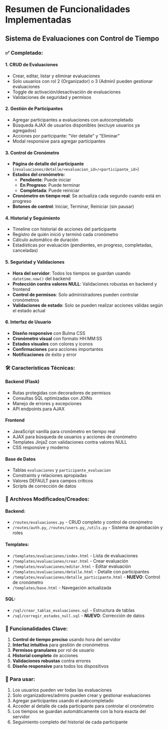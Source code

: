 # Resumen de Funcionalidades Implementadas

## Sistema de Evaluaciones con Control de Tiempo

### ✅ Completado:

#### 1. **CRUD de Evaluaciones**
- Crear, editar, listar y eliminar evaluaciones
- Solo usuarios con rol 2 (Organizador) o 3 (Admin) pueden gestionar evaluaciones
- Toggle de activación/desactivación de evaluaciones
- Validaciones de seguridad y permisos

#### 2. **Gestión de Participantes**
- Agregar participantes a evaluaciones con autocompletado
- Búsqueda AJAX de usuarios disponibles (excluye usuarios ya agregados)
- Acciones por participante: "Ver detalle" y "Eliminar"
- Modal responsive para agregar participantes

#### 3. **Control de Cronómetro**
- **Página de detalle del participante** (`/evaluaciones/detalle/<evaluacion_id>/<participante_id>`)
- **Estados del cronómetro:**
  - **Pendiente**: Puede iniciar
  - **En Progreso**: Puede terminar
  - **Completada**: Puede reiniciar
- **Cronómetro en tiempo real**: Se actualiza cada segundo cuando está en progreso
- **Botones de control**: Iniciar, Terminar, Reiniciar (sin pausar)

#### 4. **Historial y Seguimiento**
- Timeline con historial de acciones del participante
- Registro de quién inició y terminó cada cronómetro
- Cálculo automático de duración
- Estadísticas por evaluación (pendientes, en progreso, completadas, canceladas)

#### 5. **Seguridad y Validaciones**
- **Hora del servidor**: Todos los tiempos se guardan usando `datetime.now()` del backend
- **Protección contra valores NULL**: Validaciones robustas en backend y frontend
- **Control de permisos**: Solo administradores pueden controlar cronómetros
- **Validaciones de estado**: Solo se pueden realizar acciones válidas según el estado actual

#### 6. **Interfaz de Usuario**
- **Diseño responsive** con Bulma CSS
- **Cronómetro visual** con formato HH:MM:SS
- **Estados visuales** con colores y iconos
- **Confirmaciones** para acciones importantes
- **Notificaciones** de éxito y error

### 🛠️ Características Técnicas:

#### **Backend (Flask)**
- Rutas protegidas con decoradores de permisos
- Consultas SQL optimizadas con JOINs
- Manejo de errores y excepciones
- API endpoints para AJAX

#### **Frontend**
- JavaScript vanilla para cronómetro en tiempo real
- AJAX para búsqueda de usuarios y acciones de cronómetro
- Templates Jinja2 con validaciones contra valores NULL
- CSS responsive y moderno

#### **Base de Datos**
- Tablas `evaluaciones` y `participante_evaluacion`
- Constraints y relaciones apropiadas
- Valores DEFAULT para campos críticos
- Scripts de corrección de datos

### 📁 Archivos Modificados/Creados:

#### **Backend:**
- `/routes/evaluaciones.py` - CRUD completo y control de cronómetro
- `/routes/auth.py`, `/routes/users.py`, `/utils.py` - Sistema de aprobación y roles

#### **Templates:**
- `/templates/evaluaciones/index.html` - Lista de evaluaciones
- `/templates/evaluaciones/crear.html` - Crear evaluación
- `/templates/evaluaciones/editar.html` - Editar evaluación
- `/templates/evaluaciones/detalle.html` - Detalle con participantes
- `/templates/evaluaciones/detalle_participante.html` - **NUEVO**: Control de cronómetro
- `/templates/base.html` - Navegación actualizada

#### **SQL:**
- `/sql/crear_tablas_evaluaciones.sql` - Estructura de tablas
- `/sql/corregir_estados_null.sql` - **NUEVO**: Corrección de datos

### 🎯 Funcionalidades Clave:

1. **Control de tiempo preciso** usando hora del servidor
2. **Interfaz intuitiva** para gestión de cronómetros
3. **Permisos granulares** por rol de usuario
4. **Historial completo** de acciones
5. **Validaciones robustas** contra errores
6. **Diseño responsive** para todos los dispositivos

### 🚀 Para usar:

1. Los usuarios pueden ver todas las evaluaciones
2. Solo organizadores/admins pueden crear y gestionar evaluaciones
3. Agregar participantes usando el autocompletado
4. Acceder al detalle de cada participante para controlar el cronómetro
5. Los tiempos se guardan automáticamente con la hora exacta del servidor
6. Seguimiento completo del historial de cada participante

